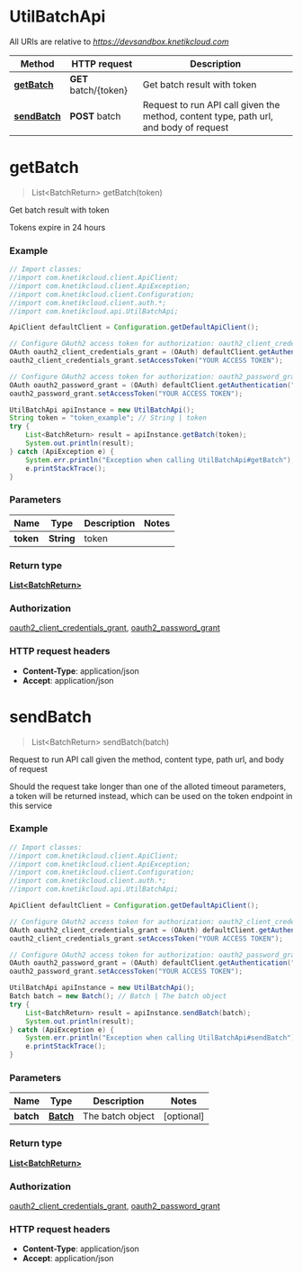 # UtilBatchApi

All URIs are relative to *https://devsandbox.knetikcloud.com*

Method | HTTP request | Description
------------- | ------------- | -------------
[**getBatch**](UtilBatchApi.md#getBatch) | **GET** batch/{token} | Get batch result with token
[**sendBatch**](UtilBatchApi.md#sendBatch) | **POST** batch | Request to run API call given the method, content type, path url, and body of request


<a name="getBatch"></a>
# **getBatch**
> List&lt;BatchReturn&gt; getBatch(token)

Get batch result with token

Tokens expire in 24 hours

### Example
```java
// Import classes:
//import com.knetikcloud.client.ApiClient;
//import com.knetikcloud.client.ApiException;
//import com.knetikcloud.client.Configuration;
//import com.knetikcloud.client.auth.*;
//import com.knetikcloud.api.UtilBatchApi;

ApiClient defaultClient = Configuration.getDefaultApiClient();

// Configure OAuth2 access token for authorization: oauth2_client_credentials_grant
OAuth oauth2_client_credentials_grant = (OAuth) defaultClient.getAuthentication("oauth2_client_credentials_grant");
oauth2_client_credentials_grant.setAccessToken("YOUR ACCESS TOKEN");

// Configure OAuth2 access token for authorization: oauth2_password_grant
OAuth oauth2_password_grant = (OAuth) defaultClient.getAuthentication("oauth2_password_grant");
oauth2_password_grant.setAccessToken("YOUR ACCESS TOKEN");

UtilBatchApi apiInstance = new UtilBatchApi();
String token = "token_example"; // String | token
try {
    List<BatchReturn> result = apiInstance.getBatch(token);
    System.out.println(result);
} catch (ApiException e) {
    System.err.println("Exception when calling UtilBatchApi#getBatch");
    e.printStackTrace();
}
```

### Parameters

Name | Type | Description  | Notes
------------- | ------------- | ------------- | -------------
 **token** | **String**| token |

### Return type

[**List&lt;BatchReturn&gt;**](BatchReturn.md)

### Authorization

[oauth2_client_credentials_grant](../README.md#oauth2_client_credentials_grant), [oauth2_password_grant](../README.md#oauth2_password_grant)

### HTTP request headers

 - **Content-Type**: application/json
 - **Accept**: application/json

<a name="sendBatch"></a>
# **sendBatch**
> List&lt;BatchReturn&gt; sendBatch(batch)

Request to run API call given the method, content type, path url, and body of request

Should the request take longer than one of the alloted timeout parameters, a token will be returned instead, which can be used on the token endpoint in this service

### Example
```java
// Import classes:
//import com.knetikcloud.client.ApiClient;
//import com.knetikcloud.client.ApiException;
//import com.knetikcloud.client.Configuration;
//import com.knetikcloud.client.auth.*;
//import com.knetikcloud.api.UtilBatchApi;

ApiClient defaultClient = Configuration.getDefaultApiClient();

// Configure OAuth2 access token for authorization: oauth2_client_credentials_grant
OAuth oauth2_client_credentials_grant = (OAuth) defaultClient.getAuthentication("oauth2_client_credentials_grant");
oauth2_client_credentials_grant.setAccessToken("YOUR ACCESS TOKEN");

// Configure OAuth2 access token for authorization: oauth2_password_grant
OAuth oauth2_password_grant = (OAuth) defaultClient.getAuthentication("oauth2_password_grant");
oauth2_password_grant.setAccessToken("YOUR ACCESS TOKEN");

UtilBatchApi apiInstance = new UtilBatchApi();
Batch batch = new Batch(); // Batch | The batch object
try {
    List<BatchReturn> result = apiInstance.sendBatch(batch);
    System.out.println(result);
} catch (ApiException e) {
    System.err.println("Exception when calling UtilBatchApi#sendBatch");
    e.printStackTrace();
}
```

### Parameters

Name | Type | Description  | Notes
------------- | ------------- | ------------- | -------------
 **batch** | [**Batch**](Batch.md)| The batch object | [optional]

### Return type

[**List&lt;BatchReturn&gt;**](BatchReturn.md)

### Authorization

[oauth2_client_credentials_grant](../README.md#oauth2_client_credentials_grant), [oauth2_password_grant](../README.md#oauth2_password_grant)

### HTTP request headers

 - **Content-Type**: application/json
 - **Accept**: application/json

